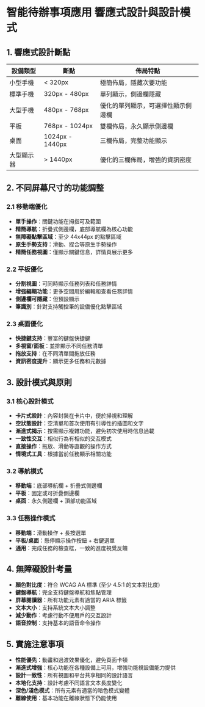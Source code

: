 # 智能待辦事項應用 響應式設計與設計模式

## 1. 響應式設計斷點

| 設備類型   | 斷點            | 佈局特點                           |
| ---------- | --------------- | ---------------------------------- |
| 小型手機   | < 320px         | 極簡佈局，隱藏次要功能             |
| 標準手機   | 320px - 480px   | 單列顯示，側邊欄隱藏               |
| 大型手機   | 480px - 768px   | 優化的單列顯示，可選擇性顯示側邊欄 |
| 平板       | 768px - 1024px  | 雙欄佈局，永久顯示側邊欄           |
| 桌面       | 1024px - 1440px | 三欄佈局，完整功能顯示             |
| 大型顯示器 | > 1440px        | 優化的三欄佈局，增強的資訊密度     |

## 2. 不同屏幕尺寸的功能調整

### 2.1 移動端優化

- **單手操作**：關鍵功能在拇指可及範圍
- **精簡導航**：折疊式側邊欄，底部導航欄為核心功能
- **無障礙點擊區域**：至少 44x44px 的點擊區域
- **原生手勢支持**：滑動、捏合等原生手勢操作
- **精簡任務視圖**：僅顯示關鍵信息，詳情頁展示更多

### 2.2 平板優化

- **分割視圖**：可同時顯示任務列表和任務詳情
- **增強編輯功能**：更多空間用於編輯和查看任務詳情
- **側邊欄可隱藏**：但預設顯示
- **筆識別**：針對支持觸控筆的設備優化點擊區域

### 2.3 桌面優化

- **快捷鍵支持**：豐富的鍵盤快捷鍵
- **多視窗/面板**：並排顯示不同任務清單
- **拖放支持**：在不同清單間拖放任務
- **資訊密度提升**：顯示更多任務和元數據

## 3. 設計模式與原則

### 3.1 核心設計模式

- **卡片式設計**：內容封裝在卡片中，便於掃視和理解
- **空狀態設計**：空清單和首次使用有引導性的插圖和文字
- **漸進式揭示**：按需顯示複雜功能，避免初次使用時信息過載
- **一致性交互**：相似行為有相似的交互模式
- **直接操作**：拖放、滑動等直觀的操作方式
- **情境式工具**：根據當前任務顯示相關功能

### 3.2 導航模式

- **移動端**：底部導航欄 + 折疊式側邊欄
- **平板**：固定或可折疊側邊欄
- **桌面**：永久側邊欄 + 頂部功能區域

### 3.3 任務操作模式

- **移動端**：滑動操作 + 長按選單
- **平板/桌面**：懸停顯示操作按鈕 + 右鍵選單
- **通用**：完成任務的檢查框，一致的進度視覺反饋

## 4. 無障礙設計考量

- **顏色對比度**：符合 WCAG AA 標準 (至少 4.5:1 的文本對比度)
- **鍵盤導航**：完全支持鍵盤導航和焦點管理
- **屏幕閱讀器**：所有功能元素有適當的 ARIA 標籤
- **文本大小**：支持系統文本大小調整
- **減少動作**：考慮行動不便用戶的交互設計
- **語音控制**：支持基本的語音命令操作

## 5. 實施注意事項

- **性能優先**：動畫和過渡效果優化，避免頁面卡頓
- **漸進式增強**：核心功能在各種設備上可用，增強功能視設備能力提供
- **設計一致性**：所有視圖和平台共享相同的設計語言
- **本地化支持**：設計考慮不同語言文本長度變化
- **深色/淺色模式**：所有元素有適當的暗色模式變體
- **離線使用**：基本功能在離線狀態下仍能使用
